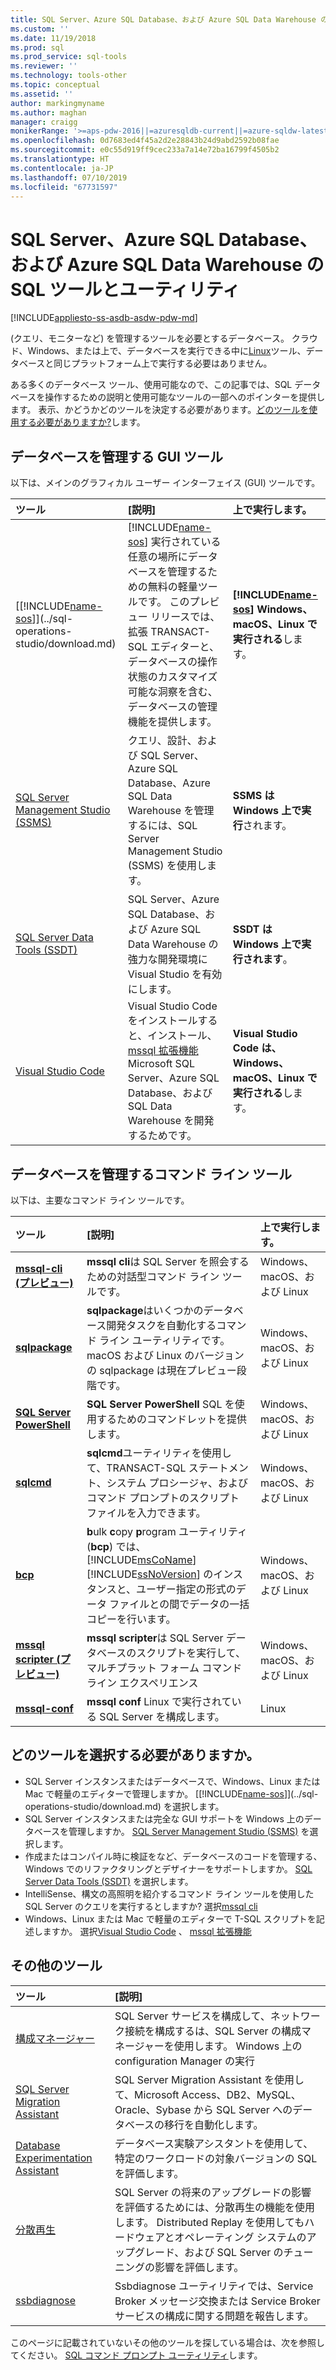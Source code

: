 ```yaml
---
title: SQL Server、Azure SQL Database、および Azure SQL Data Warehouse の SQL ツールとユーティリティ |Microsoft Docs
ms.custom: ''
ms.date: 11/19/2018
ms.prod: sql
ms.prod_service: sql-tools
ms.reviewer: ''
ms.technology: tools-other
ms.topic: conceptual
ms.assetid: ''
author: markingmyname
ms.author: maghan
manager: craigg
monikerRange: '>=aps-pdw-2016||=azuresqldb-current||=azure-sqldw-latest||>=sql-server-2016||=sqlallproducts-allversions||>=sql-server-linux-2017'
ms.openlocfilehash: 0d7683ed4f45a2d2e28843b24d9abd2592b08fae
ms.sourcegitcommit: e0c55d919ff9cec233a7a14e72ba16799f4505b2
ms.translationtype: HT
ms.contentlocale: ja-JP
ms.lasthandoff: 07/10/2019
ms.locfileid: "67731597"
---
```

# <a name="sql-tools-and-utilities-for-sql-server-azure-sql-database-and-azure-sql-data-warehouse"></a>SQL Server、Azure SQL Database、および Azure SQL Data Warehouse の SQL ツールとユーティリティ
[!INCLUDE[appliesto-ss-asdb-asdw-pdw-md](../includes/appliesto-ss-asdb-asdw-pdw-md.md)]

(クエリ、モニターなど) を管理するツールを必要とするデータベース。 クラウド、Windows、または上で、データベースを実行できる中に[Linux](../linux/sql-server-linux-overview.md)ツール、データベースと同じプラットフォーム上で実行する必要はありません。 

ある多くのデータベース ツール、使用可能なので、この記事では、SQL データベースを操作するための説明と使用可能なツールの一部へのポインターを提供します。 表示、かどうかどのツールを決定する必要があります。[どのツールを使用する必要がありますか?](#which-tool-should-i-choose)します。

## <a name="gui-tools-to-manage-databases"></a>データベースを管理する GUI ツール  

以下は、メインのグラフィカル ユーザー インターフェイス (GUI) ツールです。

| ツール | [説明] | 上で実行します。 |
|:--|:--|:--|
| [[!INCLUDE[name-sos](../includes/name-sos.md)]](../sql-operations-studio/download.md) | [!INCLUDE[name-sos](../includes/name-sos-short.md)] 実行されている任意の場所にデータベースを管理するための無料の軽量ツールです。 このプレビュー リリースでは、拡張 TRANSACT-SQL エディターと、データベースの操作状態のカスタマイズ可能な洞察を含む、データベースの管理機能を提供します。 | **[!INCLUDE[name-sos](../includes/name-sos-short.md)] Windows、macOS、Linux で実行される**します。|
| [SQL Server Management Studio (SSMS)](../ssms/download-sql-server-management-studio-ssms.md) | クエリ、設計、および SQL Server、Azure SQL Database、Azure SQL Data Warehouse を管理するには、SQL Server Management Studio (SSMS) を使用します。 | **SSMS は Windows 上で実行**されます。|
| [SQL Server Data Tools (SSDT)](../ssdt/download-sql-server-data-tools-ssdt.md) | SQL Server、Azure SQL Database、および Azure SQL Data Warehouse の強力な開発環境に Visual Studio を有効にします。| **SSDT は Windows 上で実行されます**。|
| [Visual Studio Code](https://code.visualstudio.com/)| Visual Studio Code をインストールすると、インストール、 [mssql 拡張機能](https://marketplace.visualstudio.com/items?itemName=ms-mssql.mssql)Microsoft SQL Server、Azure SQL Database、および SQL Data Warehouse を開発するためです。| **Visual Studio Code は、Windows、macOS、Linux で実行される**します。|


## <a name="command-line-tools-to-manage-databases"></a>データベースを管理するコマンド ライン ツール

以下は、主要なコマンド ライン ツールです。

| ツール | [説明] | 上で実行します。 |
|:--|:--|:--|
|[**mssql-cli (プレビュー)** ](mssql-cli.md)|**mssql cli**は SQL Server を照会するための対話型コマンド ライン ツールです。 | Windows、macOS、および Linux|
| [**sqlpackage**](sqlpackage.md) |**sqlpackage**はいくつかのデータベース開発タスクを自動化するコマンド ライン ユーティリティです。 macOS および Linux のバージョンの sqlpackage は現在プレビュー段階です。 | Windows、macOS、および Linux|
|[**SQL Server PowerShell**](../powershell/sql-server-powershell.md)| **SQL Server PowerShell** SQL を使用するためのコマンドレットを提供します。| Windows、macOS、および Linux|
| [**sqlcmd**](sqlcmd-utility.md) |**sqlcmd**ユーティリティを使用して、TRANSACT-SQL ステートメント、システム プロシージャ、およびコマンド プロンプトのスクリプト ファイルを入力できます。 | Windows、macOS、および Linux|
|[**bcp**](https://docs.microsoft.com/sql/tools/bcp-utility?view=sql-server-2014)|**b**ulk **c**opy **p**rogram ユーティリティ (**bcp**) では、[!INCLUDE[msCoName](../includes/msconame-md.md)] [!INCLUDE[ssNoVersion](../includes/ssnoversion-md.md)] のインスタンスと、ユーザー指定の形式のデータ ファイルとの間でデータの一括コピーを行います。|Windows、macOS、および Linux|
|[**mssql scripter (プレビュー)** ](https://github.com/Microsoft/mssql-scripter)|**mssql scripter**は SQL Server データベースのスクリプトを実行して、マルチプラット フォーム コマンドライン エクスペリエンス|Windows、macOS、および Linux|
|[**mssql-conf**](../linux/sql-server-linux-configure-mssql-conf.md)|**mssql conf** Linux で実行されている SQL Server を構成します。|Linux|



## <a name="which-tool-should-i-choose"></a>どのツールを選択する必要がありますか。

- SQL Server インスタンスまたはデータベースで、Windows、Linux または Mac で軽量のエディターで管理しますか。 [[!INCLUDE[name-sos](../includes/name-sos.md)]](../sql-operations-studio/download.md) を選択します。
- SQL Server インスタンスまたは完全な GUI サポートを Windows 上のデータベースを管理しますか。 [SQL Server Management Studio (SSMS)](../ssms/download-sql-server-management-studio-ssms.md) を選択します。
- 作成またはコンパイル時に検証をなど、データベースのコードを管理する、Windows でのリファクタリングとデザイナーをサポートしますか。 [SQL Server Data Tools (SSDT)](../ssdt/download-sql-server-data-tools-ssdt.md) を選択します。
- IntelliSense、構文の高照明を紹介するコマンド ライン ツールを使用した SQL Server のクエリを実行するとしますか? 選択[mssql cli](mssql-cli.md)
- Windows、Linux または Mac で軽量のエディターで T-SQL スクリプトを記述しますか。 選択[Visual Studio Code](https://code.visualstudio.com/) 、 [mssql 拡張機能](https://marketplace.visualstudio.com/items?itemName=ms-mssql.mssql)



## <a name="additional-tools"></a>その他のツール

| ツール | [説明] |
|:--|:--|
| [構成マネージャー](../tools/configuration-manager/sql-server-configuration-manager-help.md) | SQL Server サービスを構成して、ネットワーク接続を構成するは、SQL Server の構成マネージャーを使用します。 Windows 上の configuration Manager の実行|
| [SQL Server Migration Assistant](../ssma/sql-server-migration-assistant.md) | SQL Server Migration Assistant を使用して、Microsoft Access、DB2、MySQL、Oracle、Sybase から SQL Server へのデータベースの移行を自動化します。|
| [Database Experimentation Assistant](../dea/database-experimentation-assistant-overview.md) | データベース実験アシスタントを使用して、特定のワークロードの対象バージョンの SQL を評価します。 |
| [分散再生](../tools/distributed-replay/install-distributed-replay-overview.md) | SQL Server の将来のアップグレードの影響を評価するためには、分散再生の機能を使用します。 Distributed Replay を使用してもハードウェアとオペレーティング システムのアップグレード、および SQL Server のチューニングの影響を評価します。 |
| [ssbdiagnose](../tools/ssbdiagnose/ssbdiagnose-utility-service-broker.md) | Ssbdiagnose ユーティリティでは、Service Broker メッセージ交換または Service Broker サービスの構成に関する問題を報告します。 |

このページに記載されていないその他のツールを探している場合は、次を参照してください。 [SQL コマンド プロンプト ユーティリティ](command-prompt-utility-reference-database-engine.md)します。

